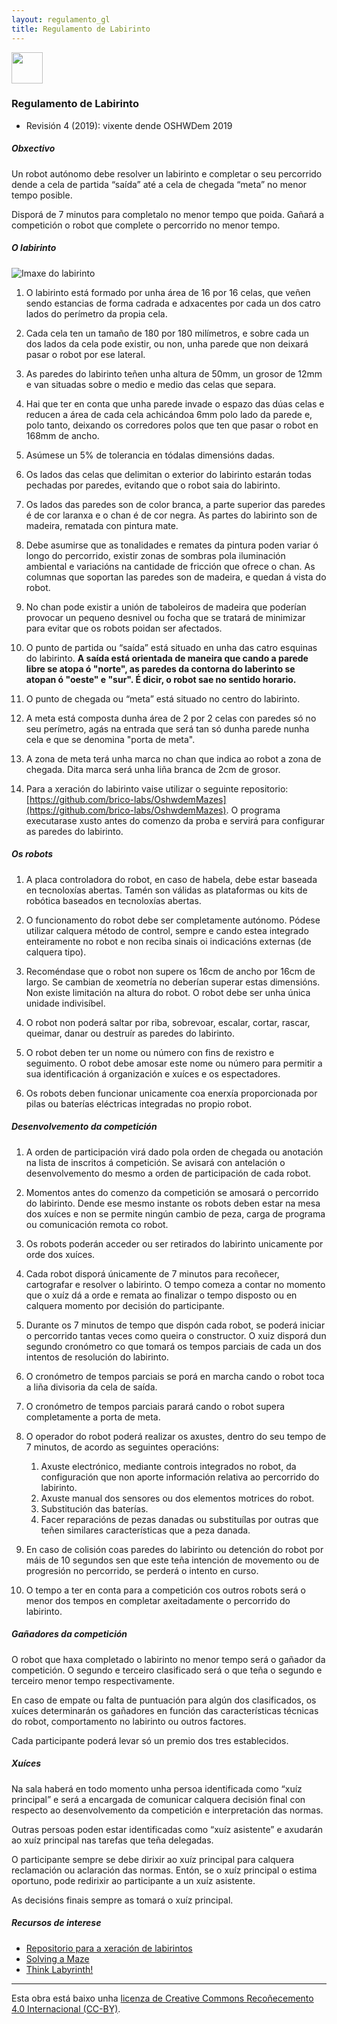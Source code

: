```yaml
---
layout: regulamento_gl
title: Regulamento de Labirinto
---
```

[<img src="https://upload.wikimedia.org/wikipedia/commons/3/32/Flag_of_Spain_%28Civil%29.svg" width="50">](labirinto_es)

### Regulamento de Labirinto

  - Revisión 4 (2019): vixente dende OSHWDem 2019

##### Obxectivo

Un robot autónomo debe resolver un labirinto e completar o seu percorrido dende a cela de
partida “saída” até a cela de chegada “meta” no menor tempo posible.

Disporá de 7 minutos para completalo no menor tempo que poida. Gañará a competición o robot que complete o percorrido no menor tempo.

##### O labirinto

![Imaxe do labirinto](img/maze_finish_line.jpg)

1. O labirinto está formado por unha área de 16 por 16 celas, que veñen sendo estancias
de forma cadrada e adxacentes por cada un dos catro lados do perímetro da propia
cela.

2. Cada cela ten un tamaño de 180 por 180 milímetros, e sobre cada un dos lados da cela
pode existir, ou non, unha parede que non deixará pasar o robot por ese lateral.

3. As paredes do labirinto teñen unha altura de 50mm, un grosor de 12mm e van
situadas sobre o medio e medio das celas que separa.

4. Hai que ter en conta que unha parede invade o espazo das dúas celas e reducen a área
de cada cela achicándoa 6mm polo lado da parede e, polo tanto, deixando os
corredores polos que ten que pasar o robot en 168mm de ancho.

5. Asúmese un 5% de tolerancia en tódalas dimensións dadas.

6. Os lados das celas que delimitan o exterior do labirinto estarán todas pechadas por
paredes, evitando que o robot saia do labirinto.

7. Os lados das paredes son de color branca, a parte superior das paredes é de cor
laranxa e o chan é de cor negra. As partes do labirinto son de madeira, rematada con
pintura mate.

8. Debe asumirse que as tonalidades e remates da pintura poden variar ó longo do
percorrido, existir zonas de sombras pola iluminación ambiental e variacións na
cantidade de fricción que ofrece o chan. As columnas que soportan las paredes son de
madeira, e quedan á vista do robot.

9. No chan pode existir a unión de taboleiros de madeira que poderían provocar un
pequeno desnivel ou focha que se tratará de minimizar para evitar que os robots
poidan ser afectados.

10. O punto de partida ou “saída” está situado en unha das catro esquinas do labirinto.
**A saída está orientada de maneira que cando a parede libre se atopa ó "norte", as
paredes da contorna do laberinto se atopan ó "oeste" e "sur". É dicir, o robot sae no
sentido horario.**

11. O punto de chegada ou “meta” está situado no centro do labirinto.

12. A meta está composta dunha área de 2 por 2 celas con paredes só no seu perímetro,
agás na entrada que será tan só dunha parede nunha cela e que se denomina "porta de
meta".

13. A zona de meta terá unha marca no chan que indica ao robot a zona de chegada. Dita
marca será unha liña branca de 2cm de grosor.

14. Para a xeración do labirinto vaise utilizar o seguinte repositorio:
[https://github.com/brico-labs/OshwdemMazes](https://github.com/brico-labs/OshwdemMazes). O programa executarase xusto antes
do comenzo da proba e servirá para configurar as paredes do labirinto.

##### Os robots

1. A placa controladora do robot, en caso de habela, debe estar baseada en tecnoloxías
abertas. Tamén son válidas as plataformas ou kits de robótica baseados en
tecnoloxías abertas.

2. O funcionamento do robot debe ser completamente autónomo. Pódese utilizar
calquera método de control, sempre e cando estea integrado enteiramente no robot e
non reciba sinais oi indicacións externas (de calquera tipo).

3. Recoméndase que o robot non supere os 16cm de ancho por 16cm de largo. Se cambian de xeometría no deberían superar estas dimensións. Non existe limitación na altura do robot. O robot debe ser unha única unidade indivisíbel.

4. O robot non poderá saltar por riba, sobrevoar, escalar, cortar, rascar, queimar, danar ou
destruír as paredes do labirinto.

5. O robot deben ter un nome ou número con fins de rexistro e seguimento. O robot debe
amosar este nome ou número para permitir a sua identificación á organización e
xuíces e os espectadores.

6. Os robots deben funcionar unicamente coa enerxía proporcionada por pilas ou baterías
eléctricas integradas no propio robot.

##### Desenvolvemento da competición

1. A orden de participación virá dado pola orden de chegada ou anotación na lista de inscritos á competición. Se avisará con antelación o desenvolvemento do mesmo a orden de participación de cada robot.

2. Momentos antes do comenzo da competición se amosará o percorrido do labirinto. Dende ese mesmo instante os robots deben estar na mesa dos xuíces e non se permite ningún cambio de peza, carga de programa ou comunicación remota co robot.

3. Os robots poderán acceder ou ser retirados do labirinto unicamente por orde dos xuíces.

4. Cada robot disporá únicamente de 7 minutos para recoñecer, cartografar e resolver o labirinto. O tempo comeza a contar no momento que o xuíz dá a orde e remata ao finalizar o tempo disposto ou en calquera momento por decisión do participante.

5. Durante os 7 minutos de tempo que dispón cada robot, se poderá iniciar o percorrido tantas veces como queira o constructor. O xuiz disporá dun segundo cronómetro co que tomará os tempos parciais de cada un dos intentos de resolución do labirinto.

6. O cronómetro de tempos parciais se porá en marcha cando o robot toca a liña divisoria da cela de saída.

7. O cronómetro de tempos parciais parará cando o robot supera completamente a porta de meta.

8. O operador do robot poderá realizar os axustes, dentro do seu tempo de 7 minutos, de acordo as seguintes operacións: 

    1. Axuste electrónico, mediante controis integrados no robot, da configuración que non aporte información relativa ao percorrido do labirinto.
    2. Axuste manual dos sensores ou dos elementos motrices do robot.
    3. Substitución das baterías.
    4. Facer reparacións de pezas danadas ou substituílas por outras que teñen similares características que a peza danada.

9. En caso de colisión coas paredes do labirinto ou detención do robot por máis de 10 segundos sen que este teña intención de movemento ou de progresión no percorrido, se perderá o intento en curso.

10. O tempo a ter en conta para a competición cos outros robots será o menor dos tempos en completar axeitadamente o percorrido do labirinto.

##### Gañadores da competición

O robot que haxa completado o labirinto no menor tempo será o gañador da competición. O segundo e terceiro clasificado será o que teña o segundo e terceiro menor tempo respectivamente.

En caso de empate ou falta de puntuación para algún dos clasificados, os xuíces
determinarán os gañadores en función das características técnicas do robot, comportamento no labirinto ou outros factores.

Cada participante poderá levar só un premio dos tres establecidos.

##### Xuíces

Na sala haberá en todo momento unha persoa identificada como “xuíz principal” e será a encargada de comunicar calquera decisión final con respecto ao desenvolvemento da competición e interpretación das normas.

Outras persoas poden estar identificadas como “xuíz asistente” e axudarán ao xuíz principal nas tarefas que teña delegadas.

O participante sempre se debe dirixir ao xuíz principal para calquera reclamación ou aclaración das normas. Entón, se o xuíz principal o estima oportuno, pode redirixir ao participante a un xuíz asistente.

As decisións finais sempre as tomará o xuíz principal.

##### Recursos de interese

  * [Repositorio para a xeración de labirintos](https://github.com/brico-labs/OshwdemMazes)
  * [Solving a Maze](https://www.cs.bu.edu/teaching/alg/maze/)
  * [Think Labyrinth!](http://www.astrolog.org/labyrnth.htm)


----

Esta obra está baixo unha [licenza de Creative Commons Recoñecemento 4.0 Internacional (CC-BY)](http://creativecommons.org/licenses/by/4.0/).
